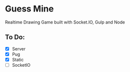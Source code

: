 # Guess Mine

Realtime Drawing Game built with Socket.IO, Gulp and Node

## To Do:

- [x] Server
- [x] Pug
- [x] Static
- [ ] SocketIO
